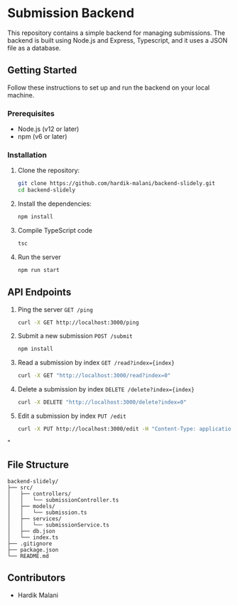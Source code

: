 # Submission Backend

This repository contains a simple backend for managing submissions. The backend is built using Node.js and Express, Typescript, and it uses a JSON file as a database.

## Getting Started

Follow these instructions to set up and run the backend on your local machine.

### Prerequisites

- Node.js (v12 or later)
- npm (v6 or later)

### Installation

1. Clone the repository:
   ```bash
   git clone https://github.com/hardik-malani/backend-slidely.git
   cd backend-slidely

2. Install the dependencies:
   ```bash
   npm install

3. Compile TypeScript code
   ```bash
   tsc

4. Run the server
   ```bash
   npm run start


## API Endpoints

1. Ping the server
   `GET /ping`
   ```bash
   curl -X GET http://localhost:3000/ping


2. Submit a new submission
   `POST /submit`
   ```bash
   npm install

3. Read a submission by index
   `GET /read?index={index}`
   ```bash
   curl -X GET "http://localhost:3000/read?index=0"

4. Delete a submission by index
   `DELETE /delete?index={index}`
   ```bash
   curl -X DELETE "http://localhost:3000/delete?index=0"

5. Edit a submission by index
   `PUT /edit`
   ```bash
   curl -X PUT http://localhost:3000/edit -H "Content-Type: application/json" -d "{\"index\":0, \"name\":\"Jane          Doe\",\"email\":\"janedoe@gmail.com\",\"phone\":\"1234567890\",\"github_link\":\"https://github.com/jane_doe/my_slidely_task/\",\"stopwatch_time\":\"00:02:30\"}"
"


## File Structure

```plaintext
backend-slidely/
├── src/
│   ├── controllers/
│   │   └── submissionController.ts
│   ├── models/
│   │   └── submission.ts
│   ├── services/
│   │   └── submissionService.ts
│   ├── db.json
│   └── index.ts
├── .gitignore
├── package.json
└── README.md
```


## Contributors

* Hardik Malani
